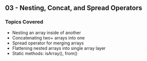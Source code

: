 ## 03 - Nesting, Concat, and Spread Operators

### Topics Covered

- Nesting an array inside of another
- Concatenating two+ arrays into one
- Spread operator for merging arrays
- Flattening nested arrays into single array layer
- Static methods: isArray(), from()
